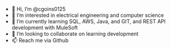 - 👋 Hi, I’m @cgoins0125
- 👀 I’m interested in electrical engineering and computer science
- 🌱 I’m currently learning SQL, AWS, Java, and GIT, and REST API development with MuleSoft
- 💞️ I’m looking to collaborate on learning development
- 📫 Reach me via Github

<!---
cgoins0125/cgoins0125 is a ✨ special ✨ repository because its `README.md` (this file) appears on your GitHub profile.
You can click the Preview link to take a look at your changes.
--->
